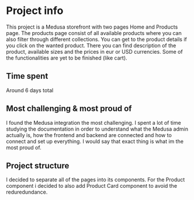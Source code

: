 # Project info
This project is a Medusa storefront with two pages Home and Products page. The products page consist of all available products where you can also filter through different collections. You can get to the product details if you click on the wanted product. There you can find description of the product, available sizes and the prices in eur or USD currencies. Some of the functionalities are yet to be finished (like cart).

## Time spent

Around 6 days total

## Most challenging & most proud of

I found the Medusa integration the most challenging. I spent a lot of time studying the documentation in order to understand what the Medusa admin actually is, how the frontend and backend are connected and how to connect and set up everything. I would say that exact thing is what im the most proud of. 

## Project structure

I decided to separate all of the pages into its components. For the Product component i decided to also add Product Card component to avoid the reduredundance. 
